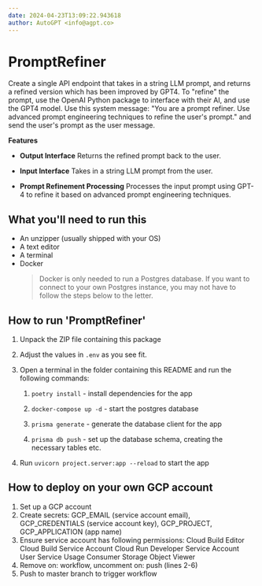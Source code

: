 ```yaml
---
date: 2024-04-23T13:09:22.943618
author: AutoGPT <info@agpt.co>
---
```


# PromptRefiner

Create a single API endpoint that takes in a string LLM prompt, and returns a refined version which has been improved by GPT4. To "refine" the prompt, use the OpenAI Python package to interface with their AI, and use the GPT4 model. Use this system message: "You are a prompt refiner. Use advanced prompt engineering techniques to refine the user's prompt." and send the user's prompt as the user message.

**Features**

- **Output Interface** Returns the refined prompt back to the user.

- **Input Interface** Takes in a string LLM prompt from the user.

- **Prompt Refinement Processing** Processes the input prompt using GPT-4 to refine it based on advanced prompt engineering techniques.


## What you'll need to run this
* An unzipper (usually shipped with your OS)
* A text editor
* A terminal
* Docker
  > Docker is only needed to run a Postgres database. If you want to connect to your own
  > Postgres instance, you may not have to follow the steps below to the letter.


## How to run 'PromptRefiner'

1. Unpack the ZIP file containing this package

2. Adjust the values in `.env` as you see fit.

3. Open a terminal in the folder containing this README and run the following commands:

    1. `poetry install` - install dependencies for the app

    2. `docker-compose up -d` - start the postgres database

    3. `prisma generate` - generate the database client for the app

    4. `prisma db push` - set up the database schema, creating the necessary tables etc.

4. Run `uvicorn project.server:app --reload` to start the app

## How to deploy on your own GCP account
1. Set up a GCP account
2. Create secrets: GCP_EMAIL (service account email), GCP_CREDENTIALS (service account key), GCP_PROJECT, GCP_APPLICATION (app name)
3. Ensure service account has following permissions: 
    Cloud Build Editor
    Cloud Build Service Account
    Cloud Run Developer
    Service Account User
    Service Usage Consumer
    Storage Object Viewer
4. Remove on: workflow, uncomment on: push (lines 2-6)
5. Push to master branch to trigger workflow
